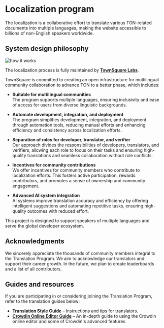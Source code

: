 # Localization program

The localization is a collaborative effort to translate various TON-related documents into multiple languages, making the website accessible to billions of non-English speakers worldwide.

## System design philosophy
![how it works](/img/localizationProgramGuideline/localization-program.png)

The localization process is fully maintained by [**TownSquare Labs**](https://github.com/TownSquareXYZ).

TownSquare is committed to creating an open infrastructure for multilingual community collaboration to advance TON to a better phase, which includes:

* **Suitable for multilingual communities**   
   The program supports multiple languages, ensuring inclusivity and ease of access for users from diverse linguistic backgrounds.

* **Automate development, integration, and deployment**  
   The program simplifies development, integration, and deployment through automation tools, reducing manual efforts and enhancing efficiency and consistency across localization efforts.

* **Separation of roles for developer, translator, and verifier**  
   Our approach divides the responsibilities of developers, translators, and verifiers, allowing each role to focus on their tasks and ensuring high-quality translations and seamless collaboration without role conflicts.

* **Incentives for community contributions**  
   We offer incentives for community members who contribute to localization efforts. This fosters active participation, rewards contributors, and promotes a sense of ownership and community engagement.

* **Advanced AI system integration**  
   AI systems improve translation accuracy and efficiency by offering intelligent suggestions and automating repetitive tasks, ensuring high-quality outcomes with reduced effort.

This project is designed to support speakers of multiple languages and serve the global developer ecosystem.

## Acknowledgments
We sincerely appreciate the thousands of community members integral to the Translation Program. We aim to acknowledge our translators and support their career growth. In the future, we plan to create leaderboards and a list of all contributors.

## Guides and resources
If you are participating in or considering joining the Translation Program, refer to the translation guides below:
* [**Translation Style Guide**](/v3/contribute/localization-program/translation-style-guide) – Instructions and tips for translators.
* [**Crowdin Online Editor Guide**](https://support.crowdin.com/online-editor/) – An in-depth guide to using the Crowdin online editor and some of Crowdin's advanced features.

